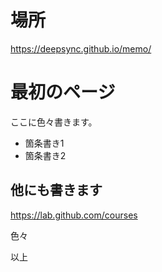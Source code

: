 # 場所

https://deepsync.github.io/memo/

# 最初のページ

ここに色々書きます。

- 箇条書き1
- 箇条書き2

## 他にも書きます

https://lab.github.com/courses

色々

以上